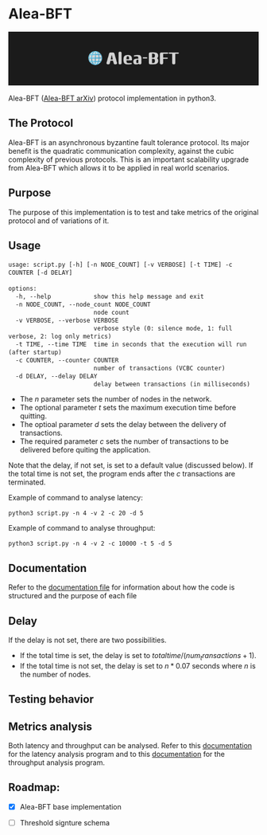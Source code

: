 # Alea-BFT

![](md_resources/aleabft.png)

Alea-BFT ([Alea-BFT arXiv](https://arxiv.org/abs/2202.02071)) protocol implementation in python3.


## The Protocol
Alea-BFT is an asynchronous byzantine fault tolerance protocol. Its major benefit is the quadratic communication complexity, against the cubic complexity of previous protocols. This is an important scalability upgrade from Alea-BFT which allows it to be applied in real world scenarios.

## Purpose

The purpose of this implementation is to test and take metrics of the original protocol and of variations of it.

## Usage

```console
usage: script.py [-h] [-n NODE_COUNT] [-v VERBOSE] [-t TIME] -c COUNTER [-d DELAY]

options:
  -h, --help            show this help message and exit
  -n NODE_COUNT, --node_count NODE_COUNT
                        node count
  -v VERBOSE, --verbose VERBOSE
                        verbose style (0: silence mode, 1: full verbose, 2: log only metrics)
  -t TIME, --time TIME  time in seconds that the execution will run (after startup)
  -c COUNTER, --counter COUNTER
                        number of transactions (VCBC counter)
  -d DELAY, --delay DELAY
                        delay between transactions (in milliseconds)
```
- The $n$ parameter sets the number of nodes in the network.
- The optional parameter $t$ sets the maximum execution time before quitting.
- The optioal parameter $d$ sets the delay between the delivery of transactions.
- The required parameter $c$ sets the number of transactions to be delivered before quiting the application.

Note that the delay, if not set, is set to a default value (discussed below). If the total time is not set, the program ends after the $c$ transactions are terminated.

Example of command to analyse latency:
```console
python3 script.py -n 4 -v 2 -c 20 -d 5
```
Example of command to analyse throughput:
```console
python3 script.py -n 4 -v 2 -c 10000 -t 5 -d 5
```


## Documentation

Refer to the [documentation file](documentation.md) for information about how the code is structured and the purpose of each file


## Delay
If the delay is not set, there are two possibilities.
- If the total time is set, the delay is set to $total time / (num_transactions + 1)$.
- If the total time is not set, the delay is set to $n*0.07$ seconds where $n$ is the number of nodes.

## Testing behavior

## Metrics analysis
Both latency and throughput can be analysed. Refer to this [documentation](latency_analysis/README.md) for the latency analysis program and to this [documentation](throughput_analysis/README.md) for the throughput analysis program.

## Roadmap:
- [X] Alea-BFT base implementation
- [ ] Threshold signture schema


